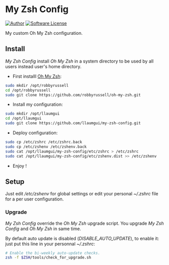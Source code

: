 # My Zsh Config

[![Author][ico-bluesky]][link-bluesky]
[![Software License][ico-license]](LICENSE)

My custom Oh My Zsh configuration.

## Install

*My Zsh Config* install *Oh My Zsh* in a system directory to be used by all users instead user's home directory.

* First installl  [Oh My Zsh](https://github.com/robbyrussell/oh-my-zsh):

```bash
sudo mkdir /opt/robbyrussell
cd /opt/robbyrussell
sudo git clone https://github.com/robbyrussell/oh-my-zsh.git
```

* Install my configuration:

```bash
sudo mkdir /opt/llaumgui
cd /opt/llaumgui
sudo git clone https://github.com/llaumgui/my-zsh-config.git
```

* Deploy configuration:

```bash
sudo cp /etc/zshrc /etc/zshrc.back
sudo cp /etc/zshenv /etc/zshenv.back
sudo cat /opt/llaumgui/my-zsh-config/etc/zshrc > /etc/zshrc
sudo cat /opt/llaumgui/my-zsh-config/etc/zshenv.dist >> /etc/zshenv
```

* Enjoy !

## Setup

Just edit */etc/zshenv* for global settings or edit your personal *~/.zshrc* file for a per user configuration.

### Upgrade

*My Zsh Config* override the *Oh My Zsh* upgrade script. You upgrade *My Zsh Config* and *Oh My Zsh* in same time.

By default auto update is disabled (*DISABLE_AUTO_UPDATE*), to enable it: just put this line in your personnal *~/.zshrc*:

```bash
# Enable the bi-weekly auto-update checks.
zsh -f $ZSH/tools/check_for_upgrade.sh
```

[ico-bluesky]: https://img.shields.io/static/v1?label=Author&message=llaumgui&color=208bfe&logo=bluesky&style=flat-square
[link-bluesky]: https://bsky.app/profile/llaumgui.kulakowski.fr
[ico-version]: https://img.shields.io/docker/v/llaumgui/httpd?sort=semver&color=%2496ed&logo=docker&style=flat-square
[ico-license]: https://img.shields.io/github/license/llaumgui/my-zsh-config?style=flat-square
